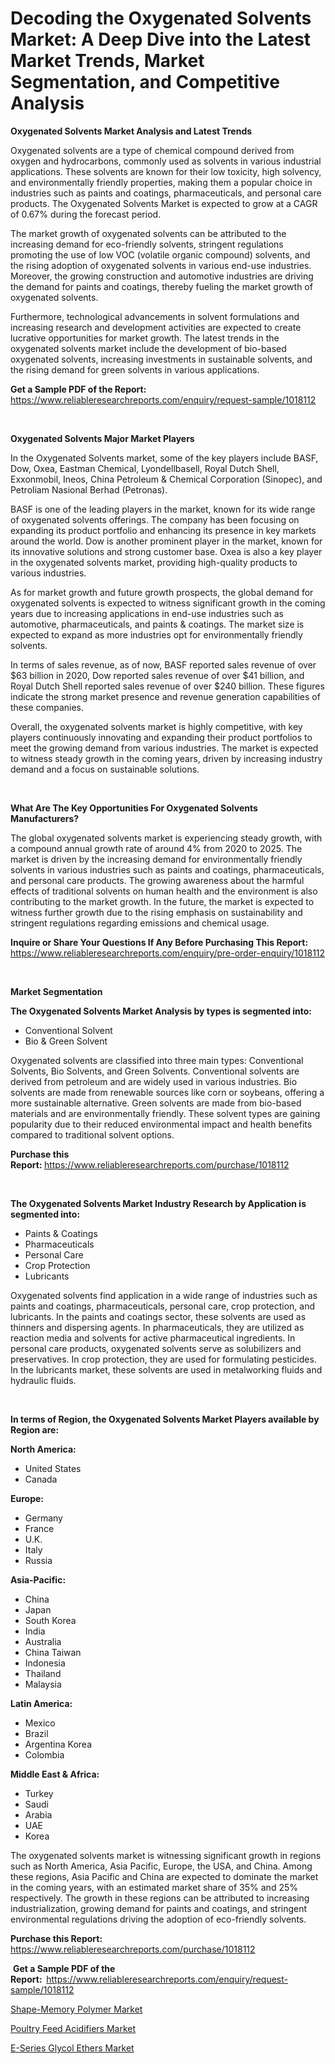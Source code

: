 <p><h1>Decoding the Oxygenated Solvents Market: A Deep Dive into the Latest Market Trends, Market Segmentation, and Competitive Analysis</h1></p><p><strong>Oxygenated Solvents Market Analysis and Latest Trends</strong></p>
<p><p>Oxygenated solvents are a type of chemical compound derived from oxygen and hydrocarbons, commonly used as solvents in various industrial applications. These solvents are known for their low toxicity, high solvency, and environmentally friendly properties, making them a popular choice in industries such as paints and coatings, pharmaceuticals, and personal care products. The Oxygenated Solvents Market is expected to grow at a CAGR of 0.67% during the forecast period.</p><p>The market growth of oxygenated solvents can be attributed to the increasing demand for eco-friendly solvents, stringent regulations promoting the use of low VOC (volatile organic compound) solvents, and the rising adoption of oxygenated solvents in various end-use industries. Moreover, the growing construction and automotive industries are driving the demand for paints and coatings, thereby fueling the market growth of oxygenated solvents.</p><p>Furthermore, technological advancements in solvent formulations and increasing research and development activities are expected to create lucrative opportunities for market growth. The latest trends in the oxygenated solvents market include the development of bio-based oxygenated solvents, increasing investments in sustainable solvents, and the rising demand for green solvents in various applications.</p></p>
<p><strong>Get a Sample PDF of the Report:&nbsp;</strong> <a href="https://www.reliableresearchreports.com/enquiry/request-sample/1018112">https://www.reliableresearchreports.com/enquiry/request-sample/1018112</a></p>
<p>&nbsp;</p>
<p><strong>Oxygenated Solvents Major Market Players</strong></p>
<p><p>In the Oxygenated Solvents market, some of the key players include BASF, Dow, Oxea, Eastman Chemical, Lyondellbasell, Royal Dutch Shell, Exxonmobil, Ineos, China Petroleum & Chemical Corporation (Sinopec), and Petroliam Nasional Berhad (Petronas).</p><p>BASF is one of the leading players in the market, known for its wide range of oxygenated solvents offerings. The company has been focusing on expanding its product portfolio and enhancing its presence in key markets around the world. Dow is another prominent player in the market, known for its innovative solutions and strong customer base. Oxea is also a key player in the oxygenated solvents market, providing high-quality products to various industries.</p><p>As for market growth and future growth prospects, the global demand for oxygenated solvents is expected to witness significant growth in the coming years due to increasing applications in end-use industries such as automotive, pharmaceuticals, and paints & coatings. The market size is expected to expand as more industries opt for environmentally friendly solvents.</p><p>In terms of sales revenue, as of now, BASF reported sales revenue of over $63 billion in 2020, Dow reported sales revenue of over $41 billion, and Royal Dutch Shell reported sales revenue of over $240 billion. These figures indicate the strong market presence and revenue generation capabilities of these companies.</p><p>Overall, the oxygenated solvents market is highly competitive, with key players continuously innovating and expanding their product portfolios to meet the growing demand from various industries. The market is expected to witness steady growth in the coming years, driven by increasing industry demand and a focus on sustainable solutions.</p></p>
<p>&nbsp;</p>
<p><strong>What Are The Key Opportunities For Oxygenated Solvents Manufacturers?</strong></p>
<p><p>The global oxygenated solvents market is experiencing steady growth, with a compound annual growth rate of around 4% from 2020 to 2025. The market is driven by the increasing demand for environmentally friendly solvents in various industries such as paints and coatings, pharmaceuticals, and personal care products. The growing awareness about the harmful effects of traditional solvents on human health and the environment is also contributing to the market growth. In the future, the market is expected to witness further growth due to the rising emphasis on sustainability and stringent regulations regarding emissions and chemical usage.</p></p>
<p><strong>Inquire or Share Your Questions If Any Before Purchasing This Report:</strong> <a href="https://www.reliableresearchreports.com/enquiry/pre-order-enquiry/1018112">https://www.reliableresearchreports.com/enquiry/pre-order-enquiry/1018112</a></p>
<p>&nbsp;</p>
<p><strong>Market Segmentation</strong></p>
<p><strong>The Oxygenated Solvents Market Analysis by types is segmented into:</strong></p>
<p><ul><li>Conventional Solvent</li><li>Bio & Green Solvent</li></ul></p>
<p><p>Oxygenated solvents are classified into three main types: Conventional Solvents, Bio Solvents, and Green Solvents. Conventional solvents are derived from petroleum and are widely used in various industries. Bio solvents are made from renewable sources like corn or soybeans, offering a more sustainable alternative. Green solvents are made from bio-based materials and are environmentally friendly. These solvent types are gaining popularity due to their reduced environmental impact and health benefits compared to traditional solvent options.</p></p>
<p><strong>Purchase this Report:&nbsp;</strong><a href="https://www.reliableresearchreports.com/purchase/1018112">https://www.reliableresearchreports.com/purchase/1018112</a></p>
<p>&nbsp;</p>
<p><strong>The Oxygenated Solvents Market Industry Research by Application is segmented into:</strong></p>
<p><ul><li>Paints & Coatings</li><li>Pharmaceuticals</li><li>Personal Care</li><li>Crop Protection</li><li>Lubricants</li></ul></p>
<p><p>Oxygenated solvents find application in a wide range of industries such as paints and coatings, pharmaceuticals, personal care, crop protection, and lubricants. In the paints and coatings sector, these solvents are used as thinners and dispersing agents. In pharmaceuticals, they are utilized as reaction media and solvents for active pharmaceutical ingredients. In personal care products, oxygenated solvents serve as solubilizers and preservatives. In crop protection, they are used for formulating pesticides. In the lubricants market, these solvents are used in metalworking fluids and hydraulic fluids.</p></p>
<p>&nbsp;</p>
<p><strong>In terms of Region, the Oxygenated Solvents Market Players available by Region are:</strong></p>
<p>
    <p> <strong> North America: </strong>
        <ul>
            <li>United States</li>
            <li>Canada</li>
        </ul>
        </p> 
    <p> <strong> Europe: </strong>
        <ul>
            <li>Germany</li>
            <li>France</li>
            <li>U.K.</li>
            <li>Italy</li>
            <li>Russia</li>
        </ul>
        </p> 
    <p> <strong> Asia-Pacific: </strong>
        <ul>
            <li>China</li>
            <li>Japan</li>
            <li>South Korea</li>
            <li>India</li>
            <li>Australia</li>
            <li>China Taiwan</li>
            <li>Indonesia</li>
            <li>Thailand</li>
            <li>Malaysia</li>
        </ul>
        </p> 
    <p> <strong> Latin America: </strong>
        <ul>
            <li>Mexico</li>
            <li>Brazil</li>
            <li>Argentina Korea</li>
            <li>Colombia</li>
        </ul>
        </p> 
    <p> <strong> Middle East & Africa: </strong>
        <ul>
            <li>Turkey</li>
            <li>Saudi</li>
            <li>Arabia</li>
            <li>UAE</li>
            <li>Korea</li>
        </ul>
    </p>
    </p>
<p><p>The oxygenated solvents market is witnessing significant growth in regions such as North America, Asia Pacific, Europe, the USA, and China. Among these regions, Asia Pacific and China are expected to dominate the market in the coming years, with an estimated market share of 35% and 25% respectively. The growth in these regions can be attributed to increasing industrialization, growing demand for paints and coatings, and stringent environmental regulations driving the adoption of eco-friendly solvents.</p></p>
<p><strong>Purchase this Report: </strong><a href="https://www.reliableresearchreports.com/purchase/1018112">https://www.reliableresearchreports.com/purchase/1018112</a></p>
<p>&nbsp;<strong>Get a Sample PDF of the Report:&nbsp;&nbsp;</strong><a href="https://www.reliableresearchreports.com/enquiry/request-sample/1018112">https://www.reliableresearchreports.com/enquiry/request-sample/1018112</a></p>
<p><strong></strong></p>
<p><p><a href="https://view.publitas.com/reportprime-1/shape-memory-polymer-market-research-report-provides-critical-insights-that-can-help-shape-business-development-and-investment-strategies/">Shape-Memory Polymer Market</a></p><p><a href="https://view.publitas.com/reportprime-1/poultry-feed-acidifiers-market-provides-a-comprehensive-analysis-including-a-macro-overview-of-the-market-as-well-as-micro-details-such-as-market-size-and-competitive-landscape/">Poultry Feed Acidifiers Market</a></p><p><a href="https://view.publitas.com/reportprime-1/insights-into-e-series-glycol-ethers-market-size-analysing-market-share-trends-and-growth-from-2023-to-2030/">E-Series Glycol Ethers Market</a></p></p>